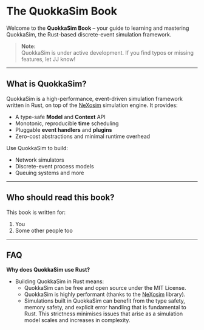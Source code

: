 # The QuokkaSim Book

Welcome to the **QuokkaSim Book** – your guide to learning and mastering QuokkaSim, the Rust-based discrete-event simulation framework.

> **Note:**  
> QuokkaSim is under active development. If you find typos or missing features, let JJ know!

---

## What is QuokkaSim?

QuokkaSim is a high-performance, event-driven simulation framework written in Rust, on top of the [NeXosim](https://github.com/asynchronics/nexosim) simulation engine. It provides:

- A type-safe **Model** and **Context** API  
- Monotonic, reproducible **time** scheduling  
- Pluggable **event handlers** and **plugins**  
- Zero-cost abstractions and minimal runtime overhead

Use QuokkaSim to build:
- Network simulators  
- Discrete-event process models  
- Queuing systems and more

---

## Who should read this book?

This book is written for:

1. You
2. Some other people too

---

## FAQ

**Why does QuokkaSim use Rust?**

- Building QuokkaSim in Rust means:
    - QuokkaSim can be free and open source under the MIT License.
    - QuokkaSim is highly performant (thanks to the [NeXosim](https://github.com/asynchronics/nexosim) library).
    - Simulations built in QuokkaSim can benefit from the type safety, memory safety, and explicit error handling that is fundamental to Rust. This strictness minimises issues that arise as a simulation model scales and increases in complexity.